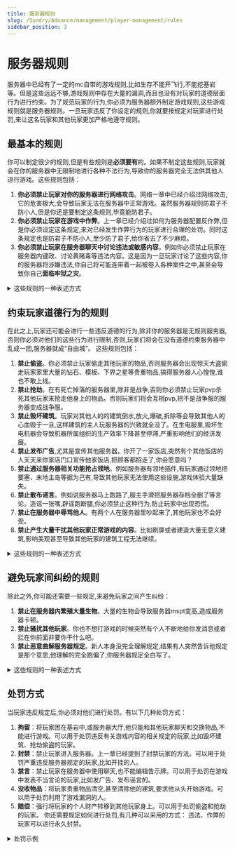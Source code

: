 ```yaml
---
title: 服务器规则
slug: /Sundry/Advance/management/player-management/rules
sidebar_position: 3
---
```


# 服务器规则

服务器中已经有了一定的mc自带的游戏规则,比如生存不能开飞行,不能挖基岩等。但是这些远远不够,游戏规则中存在大量的漏洞,而且也没有对玩家的道德层面行为进行约束。为了规范玩家的行为,你必须为服务器额外制定游戏规则,这些游戏规则就是服务器规则。一旦玩家违反了你设定的规则,你就要按规定对玩家进行处罚,来让这名玩家和其他玩家更加严格地遵守规则。

## 最基本的规则

你可以制定很少的规则,但是有些规则是**必须要有**的。如果不制定这些规则,玩家就会在你的服务器中无限制地进行各种不法行为,导致你的服务器完全无法供其他人进行游戏。这些规则包括：

1. **你必须禁止玩家对你的服务器进行网络攻击**。网络一章中已经介绍过网络攻击,它的危害极大,会导致玩家无法在服务器中正常游戏。虽然服务器规则防君子不防小人,但是你还是要制定这条规则,毕竟能防君子。
2. **你必须禁止玩家在游戏中作弊**。上一章已经介绍过如何为服务器配置反作弊,但是你必须设定这条规定,来对已经发生作弊行为的玩家进行合理的处罚。同时这条规定也是防君子不防小人,至少防了君子,给你省去了不少麻烦。
3. **你必须禁止玩家在服务器聊天中讨论违法或敏感内容**。例如你必须禁止玩家在服务器内键政、讨论黄赌毒等违法内容。这是因为一旦玩家讨论了这些内容,你的服务器将涉嫌违法,你自己将可能连带着一起被卷入各种案件之中,甚至会导致你自己**面临牢狱之灾**。

<details>
  <summary>这些规则的一种表述方式</summary>

1. 禁止对服务器发起网络攻击,例如：DDoS攻击、假人压测、远程桌面爆破等。你的行为会导致所有玩家都无法正常进入服务器游戏。
2. 禁止在游戏中作弊(开挂),例如：矿透、杀戮光环、未经允许使用特殊手段开创造、利用游戏机制或程序的漏洞等。你的行为会破坏游戏公平,造成其他人无法在服务器中正常游戏。
3. 禁止在游戏中讨论违法或敏感内容,例如不得提及政治人物、暗示一些政治性行为,也不能发送涉嫌黄赌毒的网站,或讨论相关内容。你不能以任何形式进行相关话题的讨论,包括通过聊天、建造建筑、为生物命名、写告示牌等。

</details>

## 约束玩家道德行为的规则

在此之上,玩家还可能会进行一些违反道德的行为,除非你的服务器是无规则服务器,否则你必须对他们的这些行为进行限制,否则,玩家们将会在没有道德约束服务器中乱成一团,服务器就成“自由城”。 这些规则包括：
1. **禁止偷盗**。你必须禁止玩家偷走其他玩家的物品,否则服务器会出现惊天大盗偷走玩家家里大量的钻石、模板、下界之星等贵重物品,搞得服务器人心惶惶,谁也不敢上线。
2. **禁止抢劫**。在有死亡掉落的服务器里,除非是战争,否则你必须禁止玩家pvp杀死其他玩家来抢走他身上的物品。否则玩家们将会互相pvp,把不是战争服的服务器变成战争服。
3. **禁止毁坏建筑**。玩家对其他人的的建筑倒水,放火,爆破,拆除等会导致其他人的心血毁于一旦,这样建筑的主人玩服务器的兴致就全没了。在生电服里,毁坏生电机器会导致机器所属组织的生产效率下降甚至停滞,严重影响他们的经济发展。
4. **禁止发布广告**,尤其是宣传其他服务器。你开了一家饭店,突然有个其他饭店的人天天来你家店门口宣传他家饭店,把顾客都招走了,你会愿意吗？
5. **禁止通过服务器相关功能抢占领地**。例如服务器有领地插件,有玩家通过领地把要塞、末地主岛等据为己有,导致其他玩家无法使用这些设施,游戏体验大量缺失。
6. **禁止散布谣言**。例如说服务器马上跑路了,服主手滑把服务器存档全删了等言论。造谣一张嘴,辟谣跑断腿,你必须禁止这种行为,防止玩家中出现恐慌。
7. **禁止在服务器中辱骂他人**。有两个人在服务器里吵起来了,其他玩家也不会好受。
8. **禁止产生大量干扰其他玩家正常游戏的内容**。比如刷屏或者建造大量无意义建筑,影响美观甚至导致其他玩家的建筑工程无法继续。

<details>
  <summary>这些规则的一种表述方式</summary>

4. 禁止偷盗,比如未经他人允许就从不属于自己的箱子中拿走物品。野外遇到的箱子也不要随意拿走里面的东西,因为这可能是其他已经下线的玩家正在开荒,或者是正在建造一些建筑。
5. 禁止抢劫,例如通过岩浆、放火、陷阱等杀死其他玩家来获取他身上的物品。
6. 禁止毁坏他人建筑。如果不小心破坏了他人建筑,必须马上修好,如果没有能力修复,必须尽快找到建筑主人协商解决。如果毁坏行为造成了建筑所有者时间的浪费或游戏内资源损失,你将受到处罚。
7. 禁止发布广告,包括其他服务器的广告,或其他产品的广告。
8. 禁止散布谣言,无论是否与服务器相关。
9. 禁止辱骂他人。你不能在服务器聊天中侮辱谩骂他人,也不能通过建筑、告示牌暗示等方式对他人进行辱骂或诋毁。
10. 禁止在服务器聊天区刷屏。
11. 禁止在公共区域建造大量无意义的建筑,一经发现将立即全部拆除,不予补偿。
12. 禁止用领地功能占领服务器内重要结构如末地传送门、要塞等或其他玩家的建筑。

</details>

## 避免玩家间纠纷的规则

除此之外,你可能还需要一些规定,来避免玩家之间产生纠纷：
1. **禁止在服务器内繁殖大量生物**。大量的生物会导致服务器mspt变高,造成服务器卡顿。
2. **禁止骚扰其他玩家**。你也不想打游戏的时候突然有个人不断地给你发消息或者拦在你前面非要你干什么吧。
3. **禁止恶意曲解服务器规定**。新人本身没完全理解规定,结果有人突然告诉他规定是那个意思,他理解的完全跑偏了,你服务器规定全白写了。

<details>
  <summary>这些规则的一种表述方式</summary>

13. 禁止在服务器内繁殖大量生物,尤其是建造巨大的村民交易所。大量的生物会导致服务器mspt变高,造成服务器卡顿,一经发现立即拆除,不予补偿。
14. 禁止骚扰其他玩家,包括向某玩家发出令他不适的言论或做出令他不适的行为,或未经其他玩家允许强行闯入其领地内。
15. 禁止向他人恶意曲解服务器规定,尤其是向新玩家以不当的方式解释服务器规定导致他理解错误甚至违反规定。
除了以上通用规定,各种具体类型的服务器也需要具体的规定。

</details>

## 处罚方式

当玩家违反规定后,你必须对他们进行处罚。有以下几种处罚方式：
1. **拘留**：将玩家困在基岩中,或服务器大厅,他只能和其他玩家聊天和交换物品,不能进行游戏。可以用于处罚违反有关游戏内容的相关规定的玩家,比如毁坏建筑、抢劫偷盗的玩家。
2. **封禁**：禁止玩家进入服务器。上一章已经提到了封禁玩家的方法。可以用于处罚严重违反服务器规定的玩家,比如开挂的人。
3. **禁言**：禁止玩家在服务器中使用聊天,也不能编辑告示牌。可以用于处罚在游戏中发表不当言论的玩家,比如发广告、发布谣言的。
4. **没收物品**：将玩家贵重物品清空,甚至清除他的建筑,要求他从头开始游戏。可以用于处罚利用了游戏漏洞的人。
5. **赔偿**：强行将玩家的个人财产转移到其他玩家身上。可以用于处罚偷盗和抢劫的玩家。
你还需要规定如何进行处罚,有几种可以采用的方式： 违法、作弊的玩家可以进行永久封禁。

<details>
    <summary>处罚示例</summary>

- 按照毁坏建筑的程度给玩家拘留几天几周甚至封禁。 按照辱骂他人的程度或谣言影响的严重性给玩家进行不同时长的禁言。
- 建造大量无意义建筑或滥用领地功能的玩家进行拘留。
- 如果玩家偷盗了其他玩家少量的贵重物品,可以仅要求玩家归还或赔偿。毁坏小型建筑时如果建筑所有者同意,也可以仅赔偿。

</details>